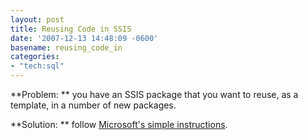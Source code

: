 ```yaml
---
layout: post
title: Reusing Code in SSIS
date: '2007-12-13 14:48:09 -0600'
basename: reusing_code_in
categories:
- "tech:sql"
---
```


**Problem: ** you have an SSIS package that you want to reuse, as a template, in
a number of new packages.

**Solution: ** follow <a
href="http://support.microsoft.com/kb/908018">Microsoft's simple
instructions</a>.

